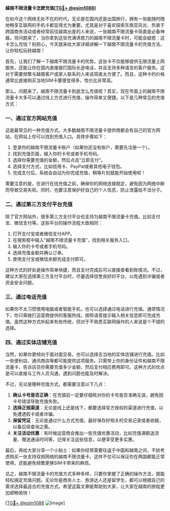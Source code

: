 **越南不限流量卡怎麽充值[[TG💪+ @esim1088](https://t.me/s/esim1088)]**

在如今这个网络无处不在的时代，无论是在国内还是出国旅行，拥有一张能随时随地畅享互联网的手机卡都显得尤为重要。尤其是对于喜欢探索东南亚风光、热衷于跨国商务活动或者经常前往越南出差的人来说，一张越南不限流量卡简直是必备神器。但问题来了，当你拿到这张充满诱惑力的越南不限流量卡时，可能会疑惑：这卡怎么充钱？别担心，今天就来给大家详细讲解一下越南不限流量卡的充值方法，让你轻松玩转越南！

首先，让我们了解一下越南不限流量卡的优势。这张卡不仅能够提供无限流量上网服务，还能让你在国内直接拨打国际长途电话，并且支持多种语言的客户服务。这对于需要频繁与越南客户或家人联系的人来说简直太方便了。而且，这种卡的价格通常比直接购买当地SIM卡要便宜得多，性价比非常高。

那么，问题来了，越南不限流量卡到底怎么充值呢？其实，现在市面上的越南不限流量卡大多可以通过线上方式进行充值，操作简单又便捷。以下是几种常见的充值方式：

### 一、通过官方网站充值

这是最常见的一种充值方式。大多数越南不限流量卡提供商都会有自己的官方网站，在网站上你可以找到充值入口。具体步骤如下：

1. 登录你的越南不限流量卡账户（如果你还没有账户，需要先注册一个）。
2. 找到充值页面，输入你的卡号或者手机号码。
3. 选择你需要充值的金额，然后点击“立即支付”。
4. 选择支付方式，比如信用卡、PayPal或者其他电子钱包。
5. 完成支付后，系统会自动为你完成充值，稍等片刻就能开始使用啦！

需要注意的是，在进行在线充值之前，确保你的网络连接稳定，避免因为网络中断而导致交易失败。同时，也要注意保护好自己的个人信息，防止泄露给不法分子。

### 二、通过第三方支付平台充值

除了官方网站外，很多第三方支付平台也支持为越南不限流量卡充值。比如支付宝、微信支付等。这些平台的操作流程大致相同：

1. 打开支付宝或者微信支付APP。
2. 在搜索框中输入“越南不限流量卡充值”，找到相关服务入口。
3. 输入你的卡号或者手机号码。
4. 选择充值金额并确认订单。
5. 使用支付宝或微信余额完成支付即可。

这种方式的好处是操作简单快捷，而且支付完成后可以直接查看到账情况。不过，建议大家在选择第三方支付平台时，尽量选择信誉良好的平台，以免遇到诈骗或者资金安全问题。

### 三、通过电话充值

如果你不太习惯使用电脑或者智能手机，也可以选择通过电话进行充值。通常情况下，你只需拨打运营商提供的客服热线，按照语音提示输入相关信息即可完成充值。虽然这种方式听起来有些传统，但对于不熟悉互联网操作的人来说是个不错的选择。

### 四、通过实体店铺充值

当然，如果你更倾向于面对面交易，也可以选择去当地的实体店铺进行充值。比如一些便利店、通讯商店等都可能提供这项服务。只需带上你的身份证件和越南不限流量卡，告诉店员你需要充值多少金额，然后支付相应费用即可。这种方式的优点是可以直接与工作人员沟通，遇到问题也能及时解决。

不过，无论是哪种充值方式，都需要注意以下几点：

1. **确认卡号是否正确**：在充值前一定要仔细核对你的卡号是否准确无误，避免因卡号错误导致充值失败。
2. **选择正规渠道**：无论是线上还是线下，都要选择官方授权的渠道进行充值，以免遭遇假卡或者诈骗。
3. **保留凭证**：无论是通过什么方式充值，最好保存好相关的交易记录或者收据，以备后续查询之需。
4. **关注活动优惠**：有时候运营商会推出一些充值优惠活动，比如充值满额送流量、赠送通话时间等，记得关注这些信息，以便享受更多实惠。

最后，再给大家分享一个小贴士：如果你经常需要往返于中国和越南之间，不妨考虑购买一张支持双频网络的越南不限流量卡。这样不仅可以保证你在两国都能正常使用，还能避免频繁更换SIM卡带来的麻烦。

总之，越南不限流量卡的充值方式多种多样，只要你掌握了正确的操作方法，就能轻松搞定充值问题。无论你是商务人士、旅游达人还是留学生，都可以根据自己的需求选择最适合的充值方式。希望这篇文章能帮助到大家，让大家在越南的旅程更加顺畅愉快！

[[TG💪+ @esim1088](https://t.me/s/esim1088) ![Image](https://i.postimg.cc/4NQfJmqS/Snipaste-2025-05-13-00-14-12.png)]
